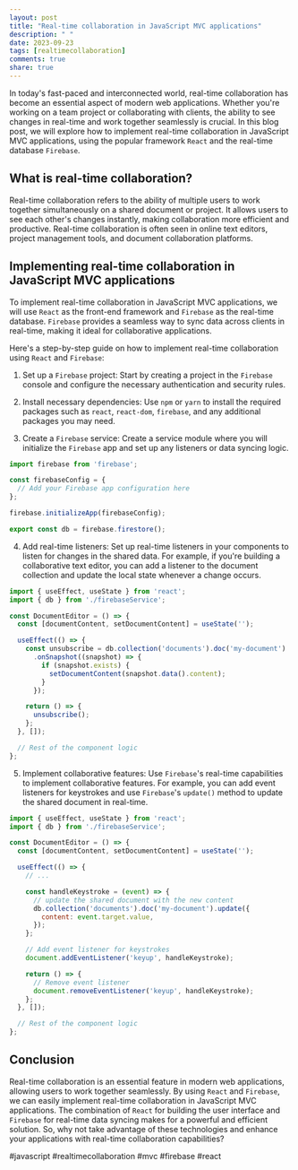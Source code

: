 ```yaml
---
layout: post
title: "Real-time collaboration in JavaScript MVC applications"
description: " "
date: 2023-09-23
tags: [realtimecollaboration]
comments: true
share: true
---
```


In today's fast-paced and interconnected world, real-time collaboration has become an essential aspect of modern web applications. Whether you're working on a team project or collaborating with clients, the ability to see changes in real-time and work together seamlessly is crucial. In this blog post, we will explore how to implement real-time collaboration in JavaScript MVC applications, using the popular framework `React` and the real-time database `Firebase`.

## What is real-time collaboration?

Real-time collaboration refers to the ability of multiple users to work together simultaneously on a shared document or project. It allows users to see each other's changes instantly, making collaboration more efficient and productive. Real-time collaboration is often seen in online text editors, project management tools, and document collaboration platforms.

## Implementing real-time collaboration in JavaScript MVC applications

To implement real-time collaboration in JavaScript MVC applications, we will use `React` as the front-end framework and `Firebase` as the real-time database. `Firebase` provides a seamless way to sync data across clients in real-time, making it ideal for collaborative applications.

Here's a step-by-step guide on how to implement real-time collaboration using `React` and `Firebase`:

1. Set up a `Firebase` project: Start by creating a project in the `Firebase` console and configure the necessary authentication and security rules.

2. Install necessary dependencies: Use `npm` or `yarn` to install the required packages such as `react`, `react-dom`, `firebase`, and any additional packages you may need.

3. Create a `Firebase` service: Create a service module where you will initialize the `Firebase` app and set up any listeners or data syncing logic.

```javascript
import firebase from 'firebase';

const firebaseConfig = {
  // Add your Firebase app configuration here
};

firebase.initializeApp(firebaseConfig);

export const db = firebase.firestore();
```

4. Add real-time listeners: Set up real-time listeners in your components to listen for changes in the shared data. For example, if you're building a collaborative text editor, you can add a listener to the document collection and update the local state whenever a change occurs.

```javascript
import { useEffect, useState } from 'react';
import { db } from './firebaseService';

const DocumentEditor = () => {
  const [documentContent, setDocumentContent] = useState('');

  useEffect(() => {
    const unsubscribe = db.collection('documents').doc('my-document')
      .onSnapshot((snapshot) => {
        if (snapshot.exists) {
          setDocumentContent(snapshot.data().content);
        }
      });

    return () => {
      unsubscribe();
    };
  }, []);

  // Rest of the component logic
};
```

5. Implement collaborative features: Use `Firebase`'s real-time capabilities to implement collaborative features. For example, you can add event listeners for keystrokes and use `Firebase`'s `update()` method to update the shared document in real-time.

```javascript
import { useEffect, useState } from 'react';
import { db } from './firebaseService';

const DocumentEditor = () => {
  const [documentContent, setDocumentContent] = useState('');

  useEffect(() => {
    // ...

    const handleKeystroke = (event) => {
      // update the shared document with the new content
      db.collection('documents').doc('my-document').update({
        content: event.target.value,
      });
    };

    // Add event listener for keystrokes
    document.addEventListener('keyup', handleKeystroke);

    return () => {
      // Remove event listener
      document.removeEventListener('keyup', handleKeystroke);
    };
  }, []);

  // Rest of the component logic
};
```

## Conclusion

Real-time collaboration is an essential feature in modern web applications, allowing users to work together seamlessly. By using `React` and `Firebase`, we can easily implement real-time collaboration in JavaScript MVC applications. The combination of `React` for building the user interface and `Firebase` for real-time data syncing makes for a powerful and efficient solution. So, why not take advantage of these technologies and enhance your applications with real-time collaboration capabilities?

#javascript #realtimecollaboration #mvc #firebase #react